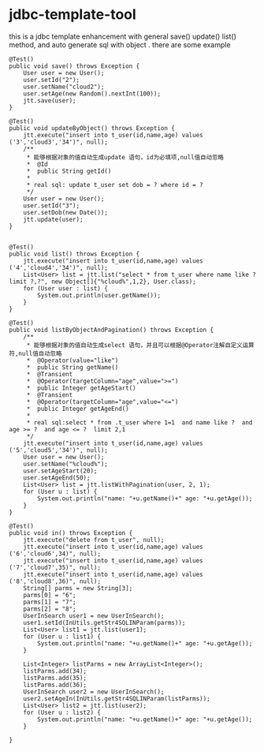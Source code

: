 # jdbc-template-tool
this is a jdbc template enhancement with general save() update() list() method, and auto generate sql with object .
there are some example
    
    @Test()
    public void save() throws Exception {
        User user = new User();
        user.setId("2");
        user.setName("cloud2");
        user.setAge(new Random().nextInt(100));
        jtt.save(user);
    }
    
    @Test()
    public void updateByObject() throws Exception {
        jtt.execute("insert into t_user(id,name,age) values ('3','cloud3','34')", null);
        /**
         * 能够根据对象的值自动生成update 语句，id为必填项,null值自动忽略
         *  @Id
         *  public String getId() 
         *  
         * real sql: update t_user set dob = ? where id = ?
         */
        User user = new User();
        user.setId("3");
        user.setDob(new Date());
        jtt.update(user);
    }
    
    
    @Test()
    public void list() throws Exception {
        jtt.execute("insert into t_user(id,name,age) values ('4','cloud4','34')", null);
        List<User> list = jtt.list("select * from t_user where name like ? limit ?,?", new Object[]{"%cloud%",1,2}, User.class);
        for (User user : list) {
            System.out.println(user.getName());
        }
    }
    
    @Test()
    public void listByObjectAndPagination() throws Exception {
        /**
         * 能够根据对象的值自动生成select 语句，并且可以根据@Operator注解自定义运算符,null值自动忽略
         *  @Operator(value="like")
         *  public String getName()
         *  @Transient
         *  @Operator(targetColumn="age",value=">=")
         *  public Integer getAgeStart()
         *  @Transient
         *  @Operator(targetColumn="age",value="<=")
         *  public Integer getAgeEnd()
         * 
         * real sql:select * from .t_user where 1=1  and name like ?  and age >= ?  and age <= ?  limit 2,1
         */
        jtt.execute("insert into t_user(id,name,age) values ('5','cloud5','34')", null);
        User user = new User();
        user.setName("%cloud%");
        user.setAgeStart(20);
        user.setAgeEnd(50);
        List<User> list = jtt.listWithPagination(user, 2, 1);
        for (User u : list) {
            System.out.println("name: "+u.getName()+" age: "+u.getAge());
        }
    }
    
    @Test()
    public void in() throws Exception {
        jtt.execute("delete from t_user", null);
        jtt.execute("insert into t_user(id,name,age) values ('6','cloud6',34)", null);
        jtt.execute("insert into t_user(id,name,age) values ('7','cloud7',35)", null);
        jtt.execute("insert into t_user(id,name,age) values ('8','cloud8',36)", null);
        String[] parms = new String[3];
        parms[0] = "6";
        parms[1] = "7";
        parms[2] = "8";
        UserInSearch user1 = new UserInSearch();
        user1.setId(InUtils.getStr4SQLINParam(parms));
        List<User> list1 = jtt.list(user1);
        for (User u : list1) {
            System.out.println("name: "+u.getName()+" age: "+u.getAge());
        }
        
        List<Integer> listParms = new ArrayList<Integer>();
        listParms.add(34);
        listParms.add(35);
        listParms.add(36);
        UserInSearch user2 = new UserInSearch();
        user2.setAgeIn(InUtils.getStr4SQLINParam(listParms));
        List<User> list2 = jtt.list(user2);       
        for (User u : list2) {
            System.out.println("name: "+u.getName()+" age: "+u.getAge());
        }
        
    }
